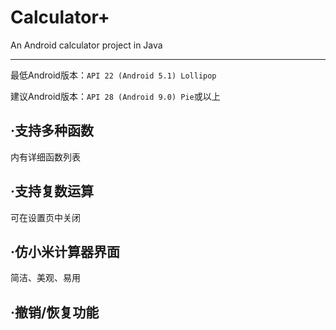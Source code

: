 # Calculator+
An Android calculator project in Java
*****
最低Android版本：`API 22 (Android 5.1) Lollipop`

建议Android版本：`API 28 (Android 9.0) Pie`或以上
## ·支持多种函数
内有详细函数列表
## ·支持复数运算
可在设置页中关闭
## ·仿小米计算器界面
简洁、美观、易用
## ·撤销/恢复功能

